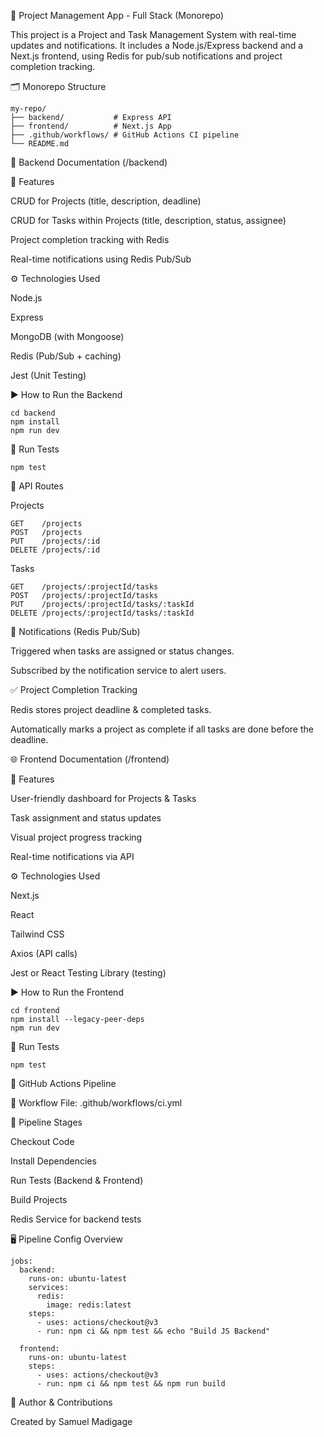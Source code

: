 🚀 Project Management App - Full Stack (Monorepo)

This project is a Project and Task Management System with real-time updates and notifications. It includes a Node.js/Express backend and a Next.js frontend, using Redis for pub/sub notifications and project completion tracking.

🗂️ Monorepo Structure

```
my-repo/
├── backend/           # Express API
├── frontend/          # Next.js App
├── .github/workflows/ # GitHub Actions CI pipeline
└── README.md
```

🔧 Backend Documentation (/backend)

📌 Features

CRUD for Projects (title, description, deadline)

CRUD for Tasks within Projects (title, description, status, assignee)

Project completion tracking with Redis

Real-time notifications using Redis Pub/Sub

⚙️ Technologies Used

Node.js

Express

MongoDB (with Mongoose)

Redis (Pub/Sub + caching)

Jest (Unit Testing)

▶️ How to Run the Backend

```
cd backend
npm install
npm run dev
```

🧪 Run Tests

```
npm test
```

📂 API Routes

Projects

```
GET    /projects
POST   /projects
PUT    /projects/:id
DELETE /projects/:id
```

Tasks

```
GET    /projects/:projectId/tasks
POST   /projects/:projectId/tasks
PUT    /projects/:projectId/tasks/:taskId
DELETE /projects/:projectId/tasks/:taskId
```

🔔 Notifications (Redis Pub/Sub)

Triggered when tasks are assigned or status changes.

Subscribed by the notification service to alert users.

✅ Project Completion Tracking

Redis stores project deadline & completed tasks.

Automatically marks a project as complete if all tasks are done before the deadline.

🌐 Frontend Documentation (/frontend)

📌 Features

User-friendly dashboard for Projects & Tasks

Task assignment and status updates

Visual project progress tracking

Real-time notifications via API

⚙️ Technologies Used

Next.js

React

Tailwind CSS

Axios (API calls)

Jest or React Testing Library (testing)

▶️ How to Run the Frontend

```
cd frontend
npm install --legacy-peer-deps
npm run dev
```

🧪 Run Tests

```
npm test
```

🔁 GitHub Actions Pipeline

📁 Workflow File: .github/workflows/ci.yml

🧪 Pipeline Stages

Checkout Code

Install Dependencies

Run Tests (Backend & Frontend)

Build Projects

Redis Service for backend tests

🖥️ Pipeline Config Overview

```
jobs:
  backend:
    runs-on: ubuntu-latest
    services:
      redis:
        image: redis:latest
    steps:
      - uses: actions/checkout@v3
      - run: npm ci && npm test && echo "Build JS Backend"

  frontend:
    runs-on: ubuntu-latest
    steps:
      - uses: actions/checkout@v3
      - run: npm ci && npm test && npm run build
```

🙌 Author & Contributions

Created by Samuel Madigage
